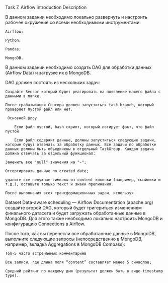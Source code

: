 Task 7. Airflow introduction
Description

В данном задании необходимо локально развернуть и настроить рабочее окружение со всеми необходимыми инструментами:

    Airflow;

    Python;

    Pandas;

    MongoDB.

В данном задании необходимо создать DAG для обработки данных (Airflow Data) и загрузке их в MongoDB.

DAG должен состоять из нескольких задач:

    Создайте Sensor который будет реагировать на появление нашего файла с данными в папке.

    После срабатывания Сенсора должен запуститься task.branch, который проверяет пустой файл или нет.

     Основной флоу

        Если файл пустой, bash скрипт, который логирует факт, что файл пустой

        Если файл содержит данные, должны запуститься следующие задачи, которые будут отвечать за обработку данных. Все задачи по обработке данных должны быть объединены в отдельный TaskGroup. Каждая задача должна отвечать за отдельный функционал:

    Заменить все "null" значения на "-";

    Отсортировать данные по created_date;

    удалите все ненужные символы из content колонки (например, смайлики и т.д.), оставьте только текст и знаки препинания.

    После выполнения всех трансформационнных задач, используя

Dataset Data-aware scheduling — Airflow Documentation (apache.org) создайте второй DAG, который будет тригериться изменением финального датасета и будет загружать обработанные данные в MongoDB. Для этого также необходимо локально настроить MongoDB и конфигурацию Connections в Airflow.

После того, как вы перенесли все обработанные данные в MongoDB, выполните следующие запросы (непосредственно в MongoDB, например, вкладка Aggregations в MongoDB Compass):

    Топ-5 часто встречаемых комментариев

    Все записи, где длина поля “content” составляет менее 5 символов;

    Средний рейтинг по каждому дню (результат должен быть в виде timestamp type).